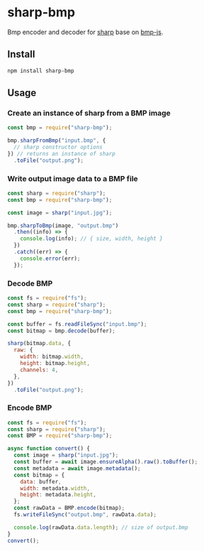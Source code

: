 # sharp-bmp

Bmp encoder and decoder for [sharp](https://www.npmjs.com/package/sharp) base on [bmp-js](https://www.npmjs.com/package/bmp-js).

## Install

```bash
npm install sharp-bmp
```

## Usage

### Create an instance of sharp from a BMP image

```js
const bmp = require("sharp-bmp");

bmp.sharpFromBmp("input.bmp", {
  // sharp constructor options
}) // returns an instance of sharp
  .toFile("output.png");
```

### Write output image data to a BMP file

```js
const sharp = require("sharp");
const bmp = require("sharp-bmp");

const image = sharp("input.jpg");

bmp.sharpToBmp(image, "output.bmp")
  .then((info) => {
    console.log(info); // { size, width, height }
  })
  .catch((err) => {
    console.error(err);
  });
```

### Decode BMP

```js
const fs = require("fs");
const sharp = require("sharp");
const bmp = require("sharp-bmp");

const buffer = fs.readFileSync("input.bmp");
const bitmap = bmp.decode(buffer);

sharp(bitmap.data, {
  raw: {
    width: bitmap.width,
    height: bitmap.height,
    channels: 4,
  },
})
  .toFile("output.png");
```

### Encode BMP

```js
const fs = require("fs");
const sharp = require("sharp");
const BMP = require("sharp-bmp");

async function convert() {
  const image = sharp("input.jpg");
  const buffer = await image.ensureAlpha().raw().toBuffer();
  const metadata = await image.metadata();
  const bitmap = {
    data: buffer,
    width: metadata.width,
    height: metadata.height,
  };
  const rawData = BMP.encode(bitmap);
  fs.writeFileSync("output.bmp", rawData.data);

  console.log(rawData.data.length); // size of output.bmp
}
convert();
```
